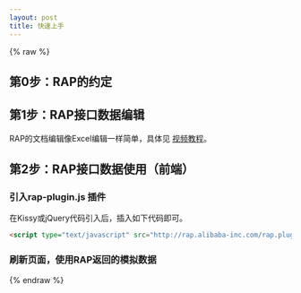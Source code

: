 ```yaml
---
layout: post
title: 快速上手
---
```


{% raw %}

## 第0步：RAP的约定

## 第1步：RAP接口数据编辑

RAP的文档编辑像Excel编辑一样简单，具体见 [视频教程](/RAP/resources/video)。

## 第2步：RAP接口数据使用（前端）

### 引入rap-plugin.js 插件

在Kissy或jQuery代码引入后，插入如下代码即可。

```html
<script type="text/javascript" src="http://rap.alibaba-inc.com/rap.plugin.js?projectId={{projectId}}&mode={{mode}}"></script>
```

### 刷新页面，使用RAP返回的模拟数据

{% endraw %}